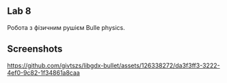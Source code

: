 ## Lab 8

Робота з фізичним рушієм Bulle physics.

## Screenshots
https://github.com/givtszs/libgdx-bullet/assets/126338272/da3f3ff3-3222-4ef0-9c82-1f34861a8caa

